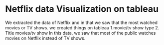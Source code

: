 # Netflix data Visualization on tableau
We extracted the data of Netflix and in that we saw that the most watched movies or TV shows.
we created things on tableau 1.movie/tv show type 2. Title movies/tv show
In this data, we saw that most of the public watches movies on Netflix instead of TV shows.
